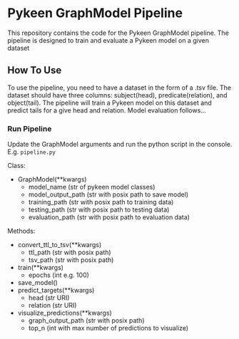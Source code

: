 # Pykeen GraphModel Pipeline
This repository contains the code for the Pykeen GraphModel pipeline. The pipeline is designed to train and evaluate a Pykeen model on a given dataset

## How To Use
To use the pipeline, you need to have a dataset in the form of a .tsv file. The dataset should have three columns: subject(head), predicate(relation), and object(tail). The pipeline will train a Pykeen model on this dataset and predict tails for a give head and relation. Model evaluation follows...

### Run Pipeline
Update the GraphModel arguments and run the python script in the console. E.g. `pipeline.py`

Class:
* GraphModel(**kwargs)
    * model_name (str of pykeen model classes)
    * model_output_path (str with posix path to save model)
    * training_path (str with posix path to training data)
    * testing_path (str with posix path to testing data)
    * evaluation_path (str with posix path to evaluation data)

Methods:
* convert_ttl_to_tsv(**kwargs)
    * ttl_path (str with posix path)
    * tsv_path (str with posix path)
* train(**kwargs)
    * epochs (int e.g. 100)
* save_model()
* predict_targets(**kwargs)
    * head (str URI)
    * relation (str URI)
* visualize_predictions(**kwargs)
    * graph_output_path (str with posix path)
    * top_n (int with max number of predictions to visualize)